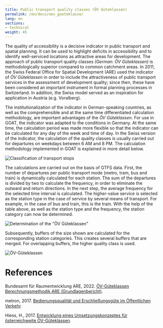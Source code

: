 ```yaml
---
title: Public transport quality classes (ÖV Güteklassen) 
permalink: /en/docs/oev_gueteklasse/
lang: en
sections:
- technical
weight: 45
---
```


The quality of accessibility is a decisive indicator in public transport and spatial planning. It can be used to highlight deficits in accessibility and to identify well-serviced locations as attractive areas for development. The approach of public transport quality classes <i>(German: ÖV Güteklassen)</i>  is methodologically superior compared to common catchment areas. In 2011, the Swiss Federal Office for Spatial Development (ARE) used the indicator of <i>ÖV Güteklassen</i> in order to include the attractiveness of public transport services in the assessment of development quality; since then, these have been considered an important instrument in formal planning processes in Switzerland. In addition, the Swiss model served as an inspiration for application in Austria (e.g. Voralberg).  

The institutionalization of the indicator in German-speaking countries, as well as the comprehensible and at the same time differentiated calculation methodology, are important advantages of the <i>ÖV Güteklassen</i>. For use in GOAT, the indicator was adapted to the conditions in Germany. At the same time, the calculation period was made more flexible so that the indicator can be calculated for any day of the week and time of day. In the Swiss version of the indicator, the calculation of the quality classes is usually carried out for departures on weekdays between 6 AM and 8 PM. The calculation methodology implemented in GOAT is explained in more detail below.  

![Classification of transport stops](/images/docs/oev_gueteklasse/classification_stations_en.webp "Classification of transport stops")

The calculations are carried out on the basis of GTFS data. First, the number of departures per public transport mode (metro, tram, bus and train) is dynamically calculated for each station. The sum of the departures is divided by two to calculate the frequency, in order to eliminate the outward and return directions. In the next step, the average frequency for the selected time interval is calculated. The higher-value service is selected as the station type in the case of service by several means of transport. For example, in the case of bus and train, this is the train. With the help of the table above, as well as the station type and the frequency, the station category can now be determined. 

![Determination of the "ÖV Güteklassen"](/images/docs/oev_gueteklasse/determination_oev_gueteklasse_en.webp "Determination of public transport quality classes")

Subsequently, buffers of the size shown are calculated for the corresponding station categories. This creates several buffers that are merged. For overlapping buffers, the higher quality class is used. 

![ÖV-Güteklassen](/images/docs/oev_gueteklasse/visualization.png "ÖV-Güteklassen")

# References

Bundesamt für Raumentwicklung ARE, 2022. [ÖV-Güteklassen Berechnungsmethodik ARE (Grundlagenbericht)](https://www.are.admin.ch/are/de/home/medien-und-publikationen/publikationen/verkehr/ov-guteklassen-berechnungsmethodik-are.html "Open Reference").

metron, 2017. [Bedienungsqualität und Erschließungsgüte im Öffentlichen Verkehr](https://vorarlberg.at/documents/302033/472144/1-+Schlussbericht.pdf/81c5f0d7-a0f0-54c7-e951-462cd5cf2831?t=1616147848364 "Open Reference").

Hiess, H., 2017. [Entwicklung eines Umsetzungskonzeptes für österreichweite ÖV-Güteklassen](https://www.oerok.gv.at/fileadmin/user_upload/Bilder/2.Reiter-Raum_u._Region/1.OEREK/OEREK_2011/PS_RO_Verkehr/OeV-G%C3%BCteklassen_Bericht_Final_2017-04-12.pdf "Open Reference").
